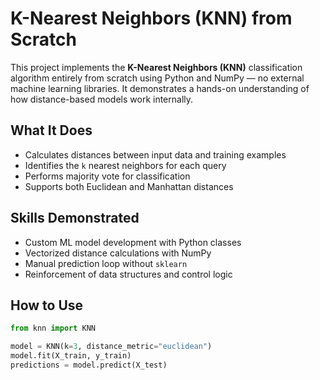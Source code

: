 #  K-Nearest Neighbors (KNN) from Scratch

This project implements the **K-Nearest Neighbors (KNN)** classification algorithm entirely from scratch using Python and NumPy — no external machine learning libraries. It demonstrates a hands-on understanding of how distance-based models work internally.

##  What It Does

- Calculates distances between input data and training examples
- Identifies the `k` nearest neighbors for each query
- Performs majority vote for classification
- Supports both Euclidean and Manhattan distances

##  Skills Demonstrated

- Custom ML model development with Python classes
- Vectorized distance calculations with NumPy
- Manual prediction loop without `sklearn`
- Reinforcement of data structures and control logic


##  How to Use

```python
from knn import KNN

model = KNN(k=3, distance_metric="euclidean")
model.fit(X_train, y_train)
predictions = model.predict(X_test)
